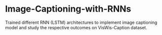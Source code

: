 # Image-Captioning-with-RNNs
Trained different RNN (LSTM) architectures to implement image captioning model and study the respective outcomes on VisWis-Caption dataset.
